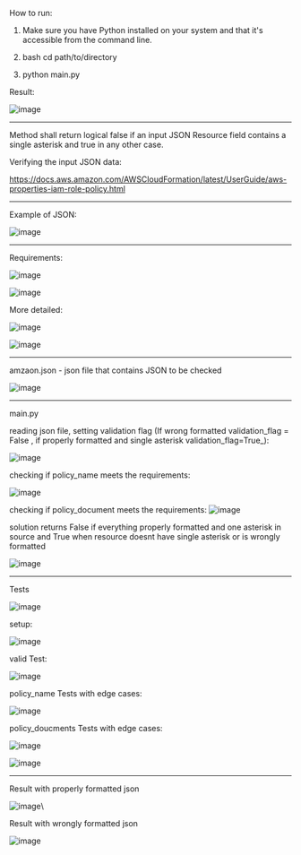 How to run:

1. Make sure you have Python installed on your system and that it's accessible from the command line. 

2. bash cd path/to/directory

3. python main.py

Result:

![image](https://github.com/LukaszKrolicki/AWS-IAM-Role-JSON-verification/assets/54467678/2b1c64b6-8d21-466f-aff5-985c22f928bc)


--------------------------------------

Method shall return logical false if an input JSON Resource field contains a single asterisk and true in any other case. 

Verifying the input JSON data:

https://docs.aws.amazon.com/AWSCloudFormation/latest/UserGuide/aws-properties-iam-role-policy.html

------------------------------------------

Example of JSON:

![image](https://github.com/LukaszKrolicki/AWS-IAM-Role-JSON-verification/assets/54467678/128e6db8-20f3-4098-99cd-5349ded1e884)

-------------------------------------------

Requirements:

![image](https://github.com/LukaszKrolicki/AWS-IAM-Role-JSON-verification/assets/54467678/a6ba03f0-ce91-4a58-a049-e9012e0ca98f)

![image](https://github.com/LukaszKrolicki/AWS-IAM-Role-JSON-verification/assets/54467678/893341d0-c619-4867-b845-68db7da089a8)

More detailed:

![image](https://github.com/LukaszKrolicki/AWS-IAM-Role-JSON-verification/assets/54467678/0b2aa084-f53c-454b-bbad-3cd26b50b8d5)

![image](https://github.com/LukaszKrolicki/AWS-IAM-Role-JSON-verification/assets/54467678/9b544e6e-b8e1-4d78-9280-64bc9226215a)

------------------------------------------

amzaon.json - json file that contains JSON to be checked

![image](https://github.com/LukaszKrolicki/AWS-IAM-Role-JSON-verification/assets/54467678/d43682e2-7255-4019-a3de-e7c5e348b5b3)

-------------------------------------------

main.py

reading json file, setting validation flag (If wrong formatted validation_flag = False ,  if properly formatted and single asterisk validation_flag=True_):

![image](https://github.com/LukaszKrolicki/AWS-IAM-Role-JSON-verification/assets/54467678/a8344c00-c574-4850-b3ee-3711a0508b61)

checking if policy_name meets the requirements:

![image](https://github.com/LukaszKrolicki/AWS-IAM-Role-JSON-verification/assets/54467678/c80a1a69-b4b6-4f33-af28-36a6cb314293)

checking if policy_document meets the requirements:
![image](https://github.com/LukaszKrolicki/AWS-IAM-Role-JSON-verification/assets/54467678/dd3d0170-6522-45f0-8513-e8a34b1379ab)

solution returns False if everything properly formatted and one asterisk in source and True when resource doesnt have single asterisk or is wrongly formatted

![image](https://github.com/LukaszKrolicki/AWS-IAM-Role-JSON-verification/assets/54467678/08f80ca4-07e6-4cc0-b0ba-2f95b4de1b5a)

----------------------------------------------------------

Tests

![image](https://github.com/LukaszKrolicki/AWS-IAM-Role-JSON-verification/assets/54467678/6981c8fc-156d-4c2e-b1e2-e52970bf4c0b)

setup:

![image](https://github.com/LukaszKrolicki/AWS-IAM-Role-JSON-verification/assets/54467678/0a921fea-9aa1-4426-baa2-de206a40e1ef)

valid Test:

![image](https://github.com/LukaszKrolicki/AWS-IAM-Role-JSON-verification/assets/54467678/0be9eaed-b051-4407-b20b-07dd38549cbf)

policy_name Tests with edge cases:

![image](https://github.com/LukaszKrolicki/AWS-IAM-Role-JSON-verification/assets/54467678/f5a79564-c5a5-40d0-a5e7-63782fc531bd)

policy_doucments Tests with edge cases:

![image](https://github.com/LukaszKrolicki/AWS-IAM-Role-JSON-verification/assets/54467678/7d76ab10-7509-4aa8-9e3b-fd9d98f05833)

![image](https://github.com/LukaszKrolicki/AWS-IAM-Role-JSON-verification/assets/54467678/83d1bdbd-c033-4cb7-862f-370aac517ac7)

----------------------------------------------------------

Result with properly formatted json

![image](https://github.com/LukaszKrolicki/AWS-IAM-Role-JSON-verification/assets/54467678/e68ae1e6-50eb-43c9-8d4a-728a98a5498f)\

Result with wrongly formatted json

![image](https://github.com/LukaszKrolicki/AWS-IAM-Role-JSON-verification/assets/54467678/f29634a5-b5ee-41ae-95e5-9f07d9c26b09)




